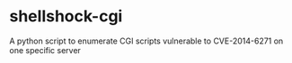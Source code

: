 shellshock-cgi
==============

A python script to enumerate CGI scripts vulnerable to CVE-2014-6271 on one specific server
